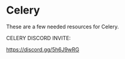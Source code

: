# Celery
These are a few needed resources for Celery.

CELERY DISCORD INVITE: 

https://discord.gg/5h6J9wRG
